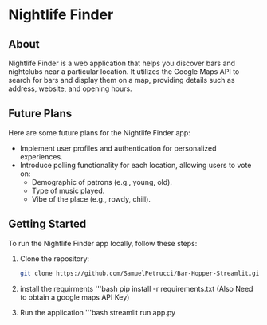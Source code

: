 # Nightlife Finder

## About

Nightlife Finder is a web application that helps you discover bars and nightclubs near a particular location. It utilizes the Google Maps API to search for bars and display them on a map, providing details such as address, website, and opening hours.

## Future Plans

Here are some future plans for the Nightlife Finder app:

- Implement user profiles and authentication for personalized experiences.
- Introduce polling functionality for each location, allowing users to vote on:
  - Demographic of patrons (e.g., young, old).
  - Type of music played.
  - Vibe of the place (e.g., rowdy, chill).

## Getting Started

To run the Nightlife Finder app locally, follow these steps:

1. Clone the repository:

   ```bash
   git clone https://github.com/SamuelPetrucci/Bar-Hopper-Streamlit.git
2. install the requirments
   '''bash
   pip install -r requirements.txt
   (Also Need to obtain a google maps API Key)
4. Run the application
   '''bash
   streamlit run app.py


